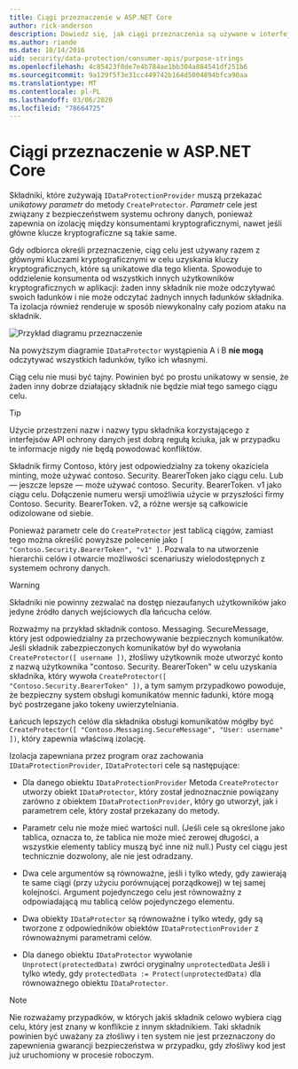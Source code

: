 ```yaml
---
title: Ciągi przeznaczenie w ASP.NET Core
author: rick-anderson
description: Dowiedz się, jak ciągi przeznaczenia są używane w interfejsach API ochrony danych ASP.NET Core.
ms.author: riande
ms.date: 10/14/2016
uid: security/data-protection/consumer-apis/purpose-strings
ms.openlocfilehash: 4c85423f8de7e4b784ae1bb304a884541df251b6
ms.sourcegitcommit: 9a129f5f3e31cc449742b164d5004894bfca90aa
ms.translationtype: MT
ms.contentlocale: pl-PL
ms.lasthandoff: 03/06/2020
ms.locfileid: "78664725"
---
```

# <a name="purpose-strings-in-aspnet-core"></a>Ciągi przeznaczenie w ASP.NET Core

<a name="data-protection-consumer-apis-purposes"></a>

Składniki, które zużywają `IDataProtectionProvider` muszą przekazać *unikatowy parametr* do metody `CreateProtector`. *Parametr* cele jest związany z bezpieczeństwem systemu ochrony danych, ponieważ zapewnia on izolację między konsumentami kryptograficznymi, nawet jeśli główne klucze kryptograficzne są takie same.

Gdy odbiorca określi przeznaczenie, ciąg celu jest używany razem z głównymi kluczami kryptograficznymi w celu uzyskania kluczy kryptograficznych, które są unikatowe dla tego klienta. Spowoduje to oddzielenie konsumenta od wszystkich innych użytkowników kryptograficznych w aplikacji: żaden inny składnik nie może odczytywać swoich ładunków i nie może odczytać żadnych innych ładunków składnika. Ta izolacja również renderuje w sposób niewykonalny cały poziom ataku na składnik.

![Przykład diagramu przeznaczenie](purpose-strings/_static/purposes.png)

Na powyższym diagramie `IDataProtector` wystąpienia A i B **nie mogą** odczytywać wszystkich ładunków, tylko ich własnymi.

Ciąg celu nie musi być tajny. Powinien być po prostu unikatowy w sensie, że żaden inny dobrze działający składnik nie będzie miał tego samego ciągu celu.

>[!TIP]
> Użycie przestrzeni nazw i nazwy typu składnika korzystającego z interfejsów API ochrony danych jest dobrą regułą kciuka, jak w przypadku te informacje nigdy nie będą powodować konfliktów.
>
>Składnik firmy Contoso, który jest odpowiedzialny za tokeny okaziciela minting, może używać contoso. Security. BearerToken jako ciągu celu. Lub — jeszcze lepsze — może używać contoso. Security. BearerToken. v1 jako ciągu celu. Dołączenie numeru wersji umożliwia użycie w przyszłości firmy Contoso. Security. BearerToken. v2, a różne wersje są całkowicie odizolowane od siebie.

Ponieważ parametr cele do `CreateProtector` jest tablicą ciągów, zamiast tego można określić powyższe polecenie jako `[ "Contoso.Security.BearerToken", "v1" ]`. Pozwala to na utworzenie hierarchii celów i otwarcie możliwości scenariuszy wielodostępnych z systemem ochrony danych.

<a name="data-protection-contoso-purpose"></a>

>[!WARNING]
> Składniki nie powinny zezwalać na dostęp niezaufanych użytkowników jako jedyne źródło danych wejściowych dla łańcucha celów.
>
>Rozważmy na przykład składnik contoso. Messaging. SecureMessage, który jest odpowiedzialny za przechowywanie bezpiecznych komunikatów. Jeśli składnik zabezpieczonych komunikatów był do wywołania `CreateProtector([ username ])`, złośliwy użytkownik może utworzyć konto z nazwą użytkownika "contoso. Security. BearerToken" w celu uzyskania składnika, który wywoła `CreateProtector([ "Contoso.Security.BearerToken" ])`, a tym samym przypadkowo powoduje, że bezpieczny system obsługi komunikatów mennic ładunki, które mogą być postrzegane jako tokeny uwierzytelniania.
>
>Łańcuch lepszych celów dla składnika obsługi komunikatów mógłby być `CreateProtector([ "Contoso.Messaging.SecureMessage", "User: username" ])`, który zapewnia właściwą izolację.

Izolacja zapewniana przez program oraz zachowania `IDataProtectionProvider`, `IDataProtector`i cele są następujące:

* Dla danego obiektu `IDataProtectionProvider` Metoda `CreateProtector` utworzy obiekt `IDataProtector`, który został jednoznacznie powiązany zarówno z obiektem `IDataProtectionProvider`, który go utworzył, jak i parametrem cele, który został przekazany do metody.

* Parametr celu nie może mieć wartości null. (Jeśli cele są określone jako tablica, oznacza to, że tablica nie może mieć zerowej długości, a wszystkie elementy tablicy muszą być inne niż null.) Pusty cel ciągu jest technicznie dozwolony, ale nie jest odradzany.

* Dwa cele argumentów są równoważne, jeśli i tylko wtedy, gdy zawierają te same ciągi (przy użyciu porównującej porządkowej) w tej samej kolejności. Argument pojedynczego celu jest równoważny z odpowiadającą mu tablicą celów pojedynczego elementu.

* Dwa obiekty `IDataProtector` są równoważne i tylko wtedy, gdy są tworzone z odpowiedników obiektów `IDataProtectionProvider` z równoważnymi parametrami celów.

* Dla danego obiektu `IDataProtector` wywołanie `Unprotect(protectedData)` zwróci oryginalny `unprotectedData` Jeśli i tylko wtedy, gdy `protectedData := Protect(unprotectedData)` dla równoważnego obiektu `IDataProtector`.

> [!NOTE]
> Nie rozważamy przypadków, w których jakiś składnik celowo wybiera ciąg celu, który jest znany w konflikcie z innym składnikiem. Taki składnik powinien być uważany za złośliwy i ten system nie jest przeznaczony do zapewnienia gwarancji bezpieczeństwa w przypadku, gdy złośliwy kod jest już uruchomiony w procesie roboczym.
